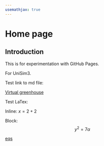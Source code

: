 ```yaml
---
usemathjax: true
---
```

# Home page

## Introduction

This is for experimentation with GitHub Pages.

For UniSim3.

Test link to md file:

[Virtual greenhouse](models/virtual-greenhouse.md)

Test LaTex:

Inline: $x=2+2$

Block:
$$
y^2 = 7\alpha 
$$

[eqs](equations.html)


